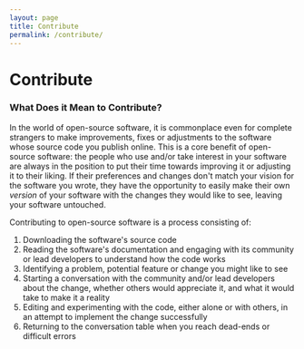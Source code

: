 ```yaml
---
layout: page
title: Contribute
permalink: /contribute/
---
```


# Contribute

### What Does it Mean to Contribute?

In the world of open-source software, it is commonplace even for complete strangers to make improvements, fixes or
adjustments to the software whose source code you publish online. This is a core benefit of open-source software: the
people who use and/or take interest in your software are always in the position to put their time towards improving it
or adjusting it to their liking. If their preferences and changes don't match your vision for the software you wrote,
they have the opportunity to easily make their own _version_ of your software with the changes they would like to see,
leaving your software untouched.

Contributing to open-source software is a process consisting of:

1. Downloading the software's source code
1. Reading the software's documentation and engaging with its community or lead developers to understand how the code works
1. Identifying a problem, potential feature or change you might like to see
1. Starting a conversation with the community and/or lead developers about the change, whether others would appreciate it, and what it would take to make it a reality
1. Editing and experimenting with the code, either alone or with others, in an attempt to implement the change successfully
1. Returning to the conversation table when you reach dead-ends or difficult errors
